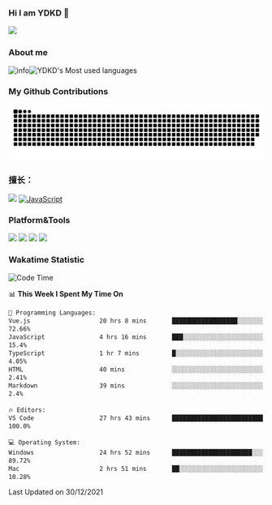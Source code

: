 ### Hi I am YDKD 👋

![](https://visitor-badge.glitch.me/badge?page_id=YDKD.readme)

### About me
![info](https://github-readme-stats.vercel.app/api?username=YDKD&show_icons=true&theme=cobalt)![YDKD's Most used languages](https://github-readme-stats.vercel.app/api/top-langs/?username=YDKD&layout=compact&hide_border=true&langs_count=8)

### My Github Contributions
![](https://raw.githubusercontent.com/YDKD/YDKD/main/assets/github-contribution-grid-snake.svg)

### 擅长：<br />
[![](https://img.shields.io/badge/-Vue.js-007396?style=flat-square&logo=Vue.js&logoColor=#4FC08D)](https://cn.vuejs.org/)
[![JavaScript](https://img.shields.io/badge/-JavaScript-f7e018?style=flat-square&logo=javascript&logoColor=white)]()

### Platform&Tools <br/>

[![]( https://img.shields.io/badge/macOS-Big%20Sur-292e33?style=flat-square&logo=apple&logoColor=ffffff )]() [![](https://img.shields.io/badge/Windows-10-2376bc?style=flat-square&logo=windows&logoColor=ffffff)]() [![]( https://img.shields.io/badge/IDE-Visual%20Studio%20Code-blue?style=flat-square&logo=visual-studio-code&logoColor=ffffff )]() [![]( https://img.shields.io/badge/iPhone-12-999999?style=flat-square&logo=apple&logoColor=ffffff)]() <br />

### Wakatime Statistic
<!--START_SECTION:waka-->
![Code Time](http://img.shields.io/badge/Code%20Time-288%20hrs%2012%20mins-blue)

📊 **This Week I Spent My Time On** 

```text
💬 Programming Languages: 
Vue.js                   20 hrs 8 mins       ██████████████████░░░░░░░   72.66% 
JavaScript               4 hrs 16 mins       ███░░░░░░░░░░░░░░░░░░░░░░   15.4% 
TypeScript               1 hr 7 mins         █░░░░░░░░░░░░░░░░░░░░░░░░   4.05% 
HTML                     40 mins             ░░░░░░░░░░░░░░░░░░░░░░░░░   2.41% 
Markdown                 39 mins             ░░░░░░░░░░░░░░░░░░░░░░░░░   2.4%

🔥 Editors: 
VS Code                  27 hrs 43 mins      █████████████████████████   100.0%

💻 Operating System: 
Windows                  24 hrs 52 mins      ██████████████████████░░░   89.72% 
Mac                      2 hrs 51 mins       ██░░░░░░░░░░░░░░░░░░░░░░░   10.28%

```


 Last Updated on 30/12/2021
<!--END_SECTION:waka-->

<!--
**YDKD/YDKD** is a ✨ _special_ ✨ repository because its `README.md` (this file) appears on your GitHub profile.

Here are some ideas to get you started:

- 🔭 I’m currently working on ...
- 🌱 I’m currently learning ...
- 👯 I’m looking to collaborate on ...
- 🤔 I’m looking for help with ...
- 💬 Ask me about ...
- 📫 How to reach me: ...
- 😄 Pronouns: ...
- ⚡ Fun fact: ...
-->
